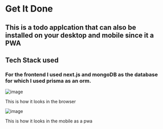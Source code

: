 # Get It Done
## This is a todo applcation that can also be installed on your desktop and mobile since it a PWA
## Tech Stack used 
### For the frontend I used next.js and mongoDB as the database for which I used prisma as an orm.
![image](https://github.com/JaiBhalla03/Get-It-done-PWA-/assets/101990594/9173d5dc-57f8-490a-b341-288e9c9004e8)

This is how it looks in the browser 

![image](https://github.com/JaiBhalla03/Get-It-done-PWA-/assets/101990594/ad98e1f6-9614-41b3-ba8b-9d320e79768a)


This is how it looks in the mobile as a pwa 
